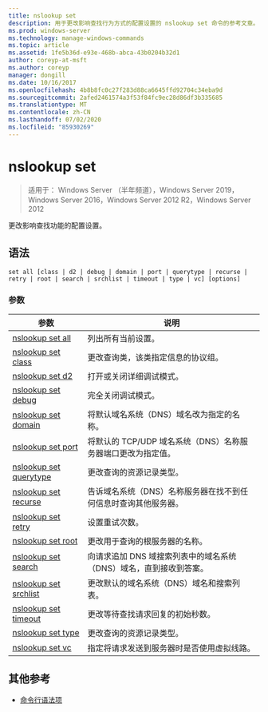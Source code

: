 ```yaml
---
title: nslookup set
description: 用于更改影响查找行为方式的配置设置的 nslookup set 命令的参考文章。
ms.prod: windows-server
ms.technology: manage-windows-commands
ms.topic: article
ms.assetid: 1fe5b36d-e93e-468b-abca-43b0204b32d1
author: coreyp-at-msft
ms.author: coreyp
manager: dongill
ms.date: 10/16/2017
ms.openlocfilehash: 4b8b8fc0c27f283d88ca6645ffd92704c34eba9d
ms.sourcegitcommit: 2afed2461574a3f53f84fc9ec28d86df3b335685
ms.translationtype: MT
ms.contentlocale: zh-CN
ms.lasthandoff: 07/02/2020
ms.locfileid: "85930269"
---
```

# <a name="nslookup-set"></a>nslookup set

> 适用于： Windows Server （半年频道），Windows Server 2019，Windows Server 2016，Windows Server 2012 R2，Windows Server 2012

更改影响查找功能的配置设置。

## <a name="syntax"></a>语法

```
set all [class | d2 | debug | domain | port | querytype | recurse | retry | root | search | srchlist | timeout | type | vc] [options]
```

### <a name="parameters"></a>参数

| 参数 | 说明 |
| --------- | ----------- |
| [nslookup set all](nslookup-set-all.md) | 列出所有当前设置。 |
| [nslookup set class](nslookup-set-class.md) | 更改查询类，该类指定信息的协议组。 |
| [nslookup set d2](nslookup-set-d2.md) | 打开或关闭详细调试模式。 |
| [nslookup set debug](nslookup-set-debug.md) | 完全关闭调试模式。 |
| [nslookup set domain](nslookup-set-domain.md) | 将默认域名系统（DNS）域名改为指定的名称。 |
| [nslookup set port](nslookup-set-port.md) | 将默认的 TCP/UDP 域名系统（DNS）名称服务器端口更改为指定值。
| [nslookup set querytype](nslookup-set-querytype.md) | 更改查询的资源记录类型。 |
| [nslookup set recurse](nslookup-set-recurse.md) | 告诉域名系统（DNS）名称服务器在找不到任何信息时查询其他服务器。 |
| [nslookup set retry](nslookup-set-retry.md) | 设置重试次数。 |
| [nslookup set root](nslookup-set-root.md) | 更改用于查询的根服务器的名称。 |
| [nslookup set search](nslookup-set-search.md) | 向请求追加 DNS 域搜索列表中的域名系统（DNS）域名，直到接收到答案。 |
| [nslookup set srchlist](nslookup-set-srchlist.md) | 更改默认的域名系统（DNS）域名和搜索列表。 |
| [nslookup set timeout](nslookup-set-timeout.md) | 更改等待查找请求回复的初始秒数。 |
| [nslookup set type](nslookup-set-type.md) | 更改查询的资源记录类型。 |
| [nslookup set vc](nslookup-set-vc.md) | 指定将请求发送到服务器时是否使用虚拟线路。 |

## <a name="additional-references"></a>其他参考

- [命令行语法项](command-line-syntax-key.md)

